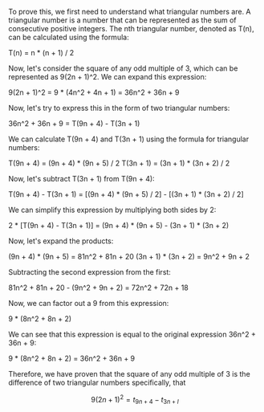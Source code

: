  To prove this, we first need to understand what triangular numbers are. A triangular number is a number that can be represented as the sum of consecutive positive integers. The nth triangular number, denoted as T(n), can be calculated using the formula:

T(n) = n * (n + 1) / 2

Now, let's consider the square of any odd multiple of 3, which can be represented as 9(2n + 1)^2. We can expand this expression:

9(2n + 1)^2 = 9 * (4n^2 + 4n + 1) = 36n^2 + 36n + 9

Now, let's try to express this in the form of two triangular numbers:

36n^2 + 36n + 9 = T(9n + 4) - T(3n + 1)

We can calculate T(9n + 4) and T(3n + 1) using the formula for triangular numbers:

T(9n + 4) = (9n + 4) * (9n + 5) / 2
T(3n + 1) = (3n + 1) * (3n + 2) / 2

Now, let's subtract T(3n + 1) from T(9n + 4):

T(9n + 4) - T(3n + 1) = [(9n + 4) * (9n + 5) / 2] - [(3n + 1) * (3n + 2) / 2]

We can simplify this expression by multiplying both sides by 2:

2 * [T(9n + 4) - T(3n + 1)] = (9n + 4) * (9n + 5) - (3n + 1) * (3n + 2)

Now, let's expand the products:

(9n + 4) * (9n + 5) = 81n^2 + 81n + 20
(3n + 1) * (3n + 2) = 9n^2 + 9n + 2

Subtracting the second expression from the first:

81n^2 + 81n + 20 - (9n^2 + 9n + 2) = 72n^2 + 72n + 18

Now, we can factor out a 9 from this expression:

9 * (8n^2 + 8n + 2)

We can see that this expression is equal to the original expression 36n^2 + 36n + 9:

9 * (8n^2 + 8n + 2) = 36n^2 + 36n + 9

Therefore, we have proven that the square of any odd multiple of 3 is the difference of two triangular numbers specifically, that

$$9( 2 n + 1)^2 = t_{9n+4} - t_{3n+l}$$